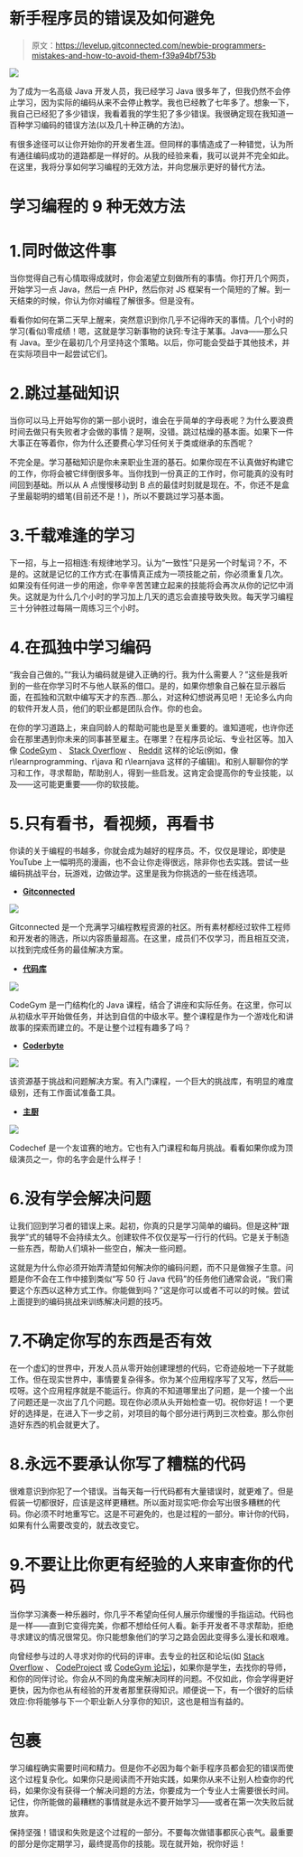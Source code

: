 # 新手程序员的错误及如何避免

> 原文：<https://levelup.gitconnected.com/newbie-programmers-mistakes-and-how-to-avoid-them-f39a94bf753b>

![](img/67a8b8f9d6cc6bb1de6482ab6fd5c312.png)

为了成为一名高级 Java 开发人员，我已经学习 Java 很多年了，但我仍然不会停止学习，因为实际的编码从来不会停止教学。我也已经教了七年多了。想象一下，我自己已经犯了多少错误，我看着我的学生犯了多少错误。我很确定现在我知道一百种学习编码的错误方法(以及几十种正确的方法)。

有很多途径可以让你开始你的开发者生涯。但同样的事情造成了一种错觉，认为所有通往编码成功的道路都是一样好的。从我的经验来看，我可以说并不完全如此。在这里，我将分享如何学习编程的无效方法，并向您展示更好的替代方法。

# 学习编程的 9 种无效方法

# 1.同时做这件事

当你觉得自己有心情取得成就时，你会渴望立刻做所有的事情。你打开几个网页，开始学习一点 Java，然后一点 PHP，然后你对 JS 框架有一个简短的了解。到一天结束的时候，你认为你对编程了解很多。但是没有。

看看你如何在第二天早上醒来，突然意识到你几乎不记得昨天的事情。几个小时的学习(看似)零成绩！嗯，这就是学习新事物的诀窍:专注于某事。Java——那么只有 Java。至少在最初几个月坚持这个策略。以后，你可能会受益于其他技术，并在实际项目中一起尝试它们。

# 2.跳过基础知识

当你可以马上开始写你的第一部小说时，谁会在乎简单的字母表呢？为什么要浪费时间去做只有失败者才会做的事情？是啊，没错。跳过枯燥的基本面。如果下一件大事正在等着你，你为什么还要费心学习任何关于类或继承的东西呢？

不完全是。学习基础知识是你未来职业生涯的基石。如果你现在不认真做好构建它的工作，你将会被它绊倒很多年。当你找到一份真正的工作时，你可能真的没有时间回到基础。所以从 A 点慢慢移动到 B 点的最佳时刻就是现在。不，你还不是盒子里最聪明的蜡笔(目前还不是！)，所以不要跳过学习基本面。

# 3.千载难逢的学习

下一招，与上一招相连:有规律地学习。认为“一致性”只是另一个时髦词？不，不是的。这就是记忆的工作方式:在事情真正成为一项技能之前，你必须重复几次。如果没有任何进一步的用途，你辛辛苦苦建立起来的技能将会再次从你的记忆中消失。这就是为什么几个小时的学习加上几天的遗忘会直接导致失败。每天学习编程三十分钟胜过每隔一周练习三个小时。

# 4.在孤独中学习编码

“我会自己做的。”“我认为编码就是键入正确的行。我为什么需要人？”这些是我听到的一些在你学习时不与他人联系的借口。是的，如果你想象自己躲在显示器后面，在孤独和沉默中编写天才的东西…那么，对这种幻想说再见吧！无论多么内向的软件开发人员，他们的职业都是团队合作。你的也会。

在你的学习道路上，来自同龄人的帮助可能也是至关重要的。谁知道呢，也许你还会在那里遇到你未来的同事甚至雇主。在哪里？在程序员论坛、专业社区等。加入像 [CodeGym](https://codegym.cc/forum) 、 [Stack Overflow](https://stackoverflow.com/) 、 [Reddit](https://www.reddit.com/) 这样的论坛(例如，像 r\learnprogramming、r\java 和 r\learnjava 这样的子编辑)。和别人聊聊你的学习和工作，寻求帮助，帮助别人，得到一些启发。这肯定会提高你的专业技能，以及——这可能更重要——你的软技能。

# 5.只有看书，看视频，再看书

你读的关于编程的书越多，你就会成为越好的程序员。不，仅仅是理论，即使是 YouTube 上一幅明亮的漫画，也不会让你走得很远，除非你也去实践。尝试一些编码挑战平台，玩游戏，边做边学。这里是我为你挑选的一些在线选项。

*   [**Gitconnected**](https://gitconnected.com/learn/java)

![](img/c2a69f1eb65565a045eaca379a74d861.png)

Gitconnected 是一个充满学习编程教程资源的社区。所有素材都经过软件工程师和开发者的筛选，所以内容质量超高。在这里，成员们不仅学习，而且相互交流，以找到完成任务的最佳解决方案。

*   [**代码库**](https://codegym.cc/)

![](img/0af960f33652ea19cf1348efec9d1d15.png)

CodeGym 是一门结构化的 Java 课程，结合了讲座和实际任务。在这里，你可以从初级水平开始做任务，并达到自信的中级水平。整个课程是作为一个游戏化和讲故事的探索而建立的。不是让整个过程有趣多了吗？

*   [**Coderbyte**](https://coderbyte.com/)

![](img/5b3299df5863924af2a9a21dd2153106.png)

该资源基于挑战和问题解决方案。有入门课程，一个巨大的挑战库，有明显的难度级别，还有工作面试准备工具。

*   [**主厨**](https://www.codechef.com/)

![](img/f78e6f4aa4e049f687e07c1230960d3a.png)

Codechef 是一个友谊赛的地方。它也有入门课程和每月挑战。看看如果你成为顶级演员之一，你的名字会是什么样子！

# 6.没有学会解决问题

让我们回到学习者的错误上来。起初，你真的只是学习简单的编码。但是这种“跟我学”式的辅导不会持续太久。创建软件不仅仅是写一行行的代码。它是关于制造一些东西，帮助人们填补一些空白，解决一些问题。

这就是为什么你必须开始弄清楚如何解决你的编码问题，而不只是做猴子生意。问题是你不会在工作中接到类似“写 50 行 Java 代码”的任务他们通常会说，“我们需要这个东西以这种方式工作。你能做到吗？”这是你可以或者不可以的时候。尝试上面提到的编码挑战来训练解决问题的技巧。

# 7.不确定你写的东西是否有效

在一个虚幻的世界中，开发人员从零开始创建理想的代码，它奇迹般地一下子就能工作。但在现实世界中，事情要复杂得多。你为某个应用程序写了又写，然后——哎呀。这个应用程序就是不能运行。你真的不知道哪里出了问题，是一个接一个出了问题还是一次出了几个问题。现在你必须从头开始检查一切。祝你好运！一个更好的选择是，在进入下一步之前，对项目的每个部分进行两到三次检查。那么你创造好东西的机会就更大了。

# 8.永远不要承认你写了糟糕的代码

很难意识到你犯了一个错误。当每天每一行代码都有大量错误时，就更难了。但是假装一切都很好，应该是这样更糟糕。所以面对现实吧:你会写出很多糟糕的代码。你必须不时地重写它。这是不可避免的，也是过程的一部分。审计你的代码，如果有什么需要改变的，就去改变它。

# 9.不要让比你更有经验的人来审查你的代码

当你学习演奏一种乐器时，你几乎不希望向任何人展示你缓慢的手指运动。代码也是一样——直到它变得完美，你都不想给任何人看。新手开发者不寻求帮助，拒绝寻求建议的情况很常见。你只能想象他们的学习之路会因此变得多么漫长和艰难。

向曾经参与过的人寻求对你的代码的评审。去专业的社区和论坛(如 [Stack Overflow](https://stackoverflow.com/) 、 [CodeProject](https://www.codeproject.com/) 或 [CodeGym 论坛](https://codegym.cc/forum))，如果你是学生，去找你的导师，和你的同伴讨论。你会从不同的角度来解决同样的问题。不仅如此，你会学得更好更快，因为你也从有经验的开发者那里获得知识。顺便说一下，有一个很好的后续效应:你将能够与下一个职业新人分享你的知识，这也是相当有益的。

# 包裹

学习编程确实需要时间和精力。但是你不必因为每个新手程序员都会犯的错误而使这个过程复杂化。如果你只是阅读而不开始实践，如果你从来不让别人检查你的代码，如果你没有获得一个解决问题的方法，你要成为一个专业人士需要很长时间。记住，你所能做的最糟糕的事情就是永远不要开始学习——或者在第一次失败后就放弃。

保持坚强！错误和失败是这个过程的一部分。不要每次做错事都灰心丧气。最重要的部分是你定期学习，最终提高你的技能。现在就开始，祝你好运！
